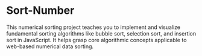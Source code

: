 # Sort-Number
This numerical sorting project teaches you to implement and visualize fundamental sorting algorithms like bubble sort, selection sort, and insertion sort in JavaScript. It helps grasp core algorithmic concepts applicable to web-based numerical data sorting.
